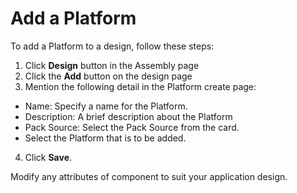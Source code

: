 # Add a Platform

To add a Platform to a design, follow these steps:

1. Click **Design** button in the Assembly page
2. Click the **Add** button on the design page
3. Mention the following detail in the Platform create page:
  - Name: Specify a name for the Platform.
  - Description: A brief description about the Platform
  - Pack Source: Select the Pack Source from the card.
  - Select the Platform that is to be added.
4. Click **Save**.

Modify any attributes of component to suit your application design. 
